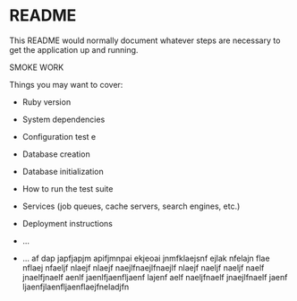 # README

This README would normally document whatever steps are necessary to get the
application up and running.

SMOKE WORK

Things you may want to cover:

* Ruby version

* System dependencies

* Configuration test
e
* Database creation

* Database initialization

* How to run the test suite

* Services (job queues, cache servers, search engines, etc.)

* Deployment instructions

* ...

* ...
af dap japfjapjm apifjmnpai ekjeoai jnmfklaejsnf ejlak nfelajn flae nflaej nfaeljf nlaejf nlaejf naejlfnaejlfnaejlf nlaejf naeljf naeljf naelf jnaelfjnaelf aenlf jaenlfjaenfljaenf lajenf aelf naeljfnaelf jnaejlfnaelf jaenf ljaenfjlaenfljaenflaejfneladjfn
